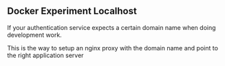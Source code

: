 ## Docker Experiment Localhost

If your authentication service expects a certain domain name when doing development work.

This is the way to setup an nginx proxy with the domain name and point to the right application server